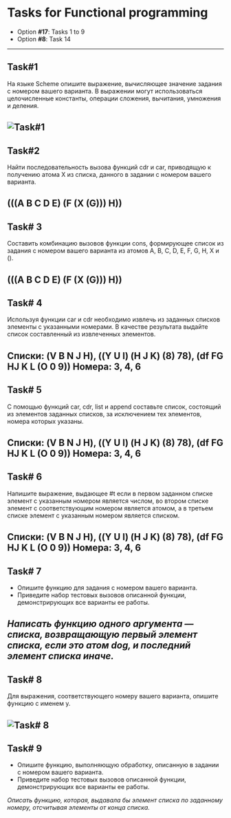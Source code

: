 Tasks for Functional programming
================================

 - Option **#17**: Tasks 1 to 9 
 - Option **#8**: Task 14

----------

Task#1
------
На языке Scheme опишите выражение, вычисляющее значение задания с номером вашего варианта. В выражении могут использоваться целочисленные константы, операции сложения, вычитания, умножения и деления.

![Task#1](http://s11.postimg.org/f6eocgg43/2016_09_23_12_33_26.png)
----------


Task#2
------
Найти последовательность вызова функций cdr и car, приводящую к получению атома X из списка, данного в задании с номером вашего варианта.

**(((A B C D E) (F (X (G))) H))**
----------

Task# 3
------
Составить комбинацию вызовов функции cons, формирующее список из задания c номером вашего варианта из атомов A, B, C, D, E, F, G, H, X и ().

**(((A B C D E) (F (X (G))) H))**
----------

Task# 4
------
Используя функции car и cdr необходимо извлечь из заданных списков элементы с указанными номерами. В качестве результата выдайте список составленный из извлеченных элементов.

**Списки: (V B N J H), ((Y U I) (H J K) (8) 78), (df FG HJ K L (O 0 9))**
**Номера: 3, 4, 6**
----------

Task# 5
------
С помощью функций car, cdr, list и append составьте список, состоящий из
элементов заданных списков, за исключением тех элементов, номера которых указаны.

**Списки: (V B N J H), ((Y U I) (H J K) (8) 78), (df FG HJ K L (O 0 9))**
**Номера: 3, 4, 6**
----------

Task# 6
------
Напишите выражение, выдающее #t если в первом заданном списке элемент с указанным номером является числом, во втором списке элемент с соответствующим номером является атомом, а в третьем списке элемент с указанным номером является списком.

**Списки: (V B N J H), ((Y U I) (H J K) (8) 78), (df FG HJ K L (O 0 9))**
**Номера: 3, 4, 6**
----------

Task# 7
------
- Опишите функцию для задания с номером вашего варианта.
- Приведите набор тестовых вызовов описанной функции, демонстрирующих все варианты ее работы. 

*Написать функцию одного аргумента — списка, возвращающую первый элемент списка, если это атом dog, и последний элемент списка иначе.*
----------

Task# 8
------
Для выражения, соответствующего номеру вашего варианта, опишите функцию с именем y.

![Task# 8](http://s10.postimg.org/ag6qd0fqx/2016_09_23_12_44_32.png)
----------

Task# 9
------
- Опишите функцию, выполняющую обработку, описанную в задании с номером вашего варианта.
- Приведите набор тестовых вызовов описанной функции, демонстрирующих все варианты ее работы.

*Описать функцию, которая, выдавала бы элемент списка по заданному номеру, отсчитывая элементы от конца списка.*
